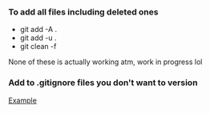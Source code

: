 ### To add all files including deleted ones
* git add -A . 
* git add -u .
* git clean -f

None of these is actually working atm, work in progress lol

### Add to .gitignore files you don't want to version

[Example]()
